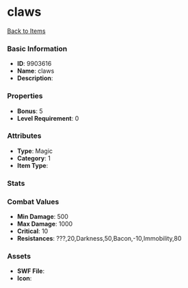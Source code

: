 # claws



[Back to Items](../items.md)

### Basic Information

- **ID**: 9903616
- **Name**: claws
- **Description**: 

### Properties

- **Bonus**: 5
- **Level Requirement**: 0

### Attributes

- **Type**: Magic
- **Category**: 1
- **Item Type**: 

### Stats


### Combat Values

- **Min Damage**: 500
- **Max Damage**: 1000
- **Critical**: 10
- **Resistances**: ???,20,Darkness,50,Bacon,-10,Immobility,80

### Assets

- **SWF File**: 
- **Icon**: 

